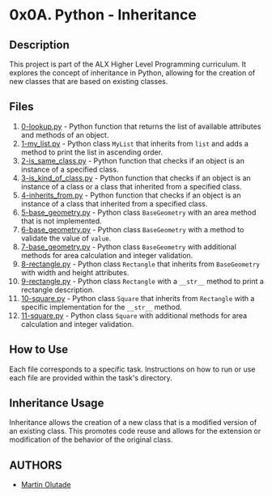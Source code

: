 # 0x0A. Python - Inheritance

## Description

This project is part of the ALX Higher Level Programming curriculum. It explores the concept of inheritance in Python, allowing for the creation of new classes that are based on existing classes.

## Files

1. [0-lookup.py](./0-lookup.py) - Python function that returns the list of available attributes and methods of an object.
2. [1-my_list.py](./1-my_list.py) - Python class `MyList` that inherits from `list` and adds a method to print the list in ascending order.
3. [2-is_same_class.py](./2-is_same_class.py) - Python function that checks if an object is an instance of a specified class.
4. [3-is_kind_of_class.py](./3-is_kind_of_class.py) - Python function that checks if an object is an instance of a class or a class that inherited from a specified class.
5. [4-inherits_from.py](./4-inherits_from.py) - Python function that checks if an object is an instance of a class that inherited from a specified class.
6. [5-base_geometry.py](./5-base_geometry.py) - Python class `BaseGeometry` with an area method that is not implemented.
7. [6-base_geometry.py](./6-base_geometry.py) - Python class `BaseGeometry` with a method to validate the value of `value`.
8. [7-base_geometry.py](./7-base_geometry.py) - Python class `BaseGeometry` with additional methods for area calculation and integer validation.
9. [8-rectangle.py](./8-rectangle.py) - Python class `Rectangle` that inherits from `BaseGeometry` with width and height attributes.
10. [9-rectangle.py](./9-rectangle.py) - Python class `Rectangle` with a `__str__` method to print a rectangle description.
11. [10-square.py](./10-square.py) - Python class `Square` that inherits from `Rectangle` with a specific implementation for the `__str__` method.
12. [11-square.py](./11-square.py) - Python class `Square` with additional methods for area calculation and integer validation.

## How to Use

Each file corresponds to a specific task. Instructions on how to run or use each file are provided within the task's directory.

## Inheritance Usage

Inheritance allows the creation of a new class that is a modified version of an existing class. This promotes code reuse and allows for the extension or modification of the behavior of the original class.

## AUTHORS

- [Martin Olutade](https://github.com/silgenius)
